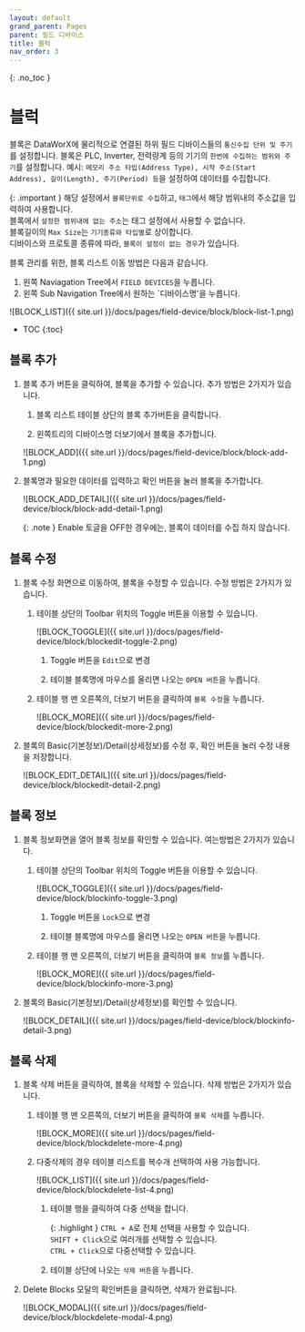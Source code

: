 ```yaml
---
layout: default
grand_parent: Pages
parent: 필드 디바이스
title: 블럭
nav_order: 3
---
```


{: .no_toc }
# 블럭
블록은 DataWorX에 물리적으로 연결된 하위 필드 디바이스들의 `통신수집 단위 및 주기`를 설정합니다.
블록은 PLC, Inverter, 전력량계 등의 기기의 `한번에 수집하는 범위와 주기`를 설정합니다.
예시: `메모리 주소 타입(Address Type), 시작 주소(Start Address), 길이(Length), 주기(Period) 등`을 설정하여 데이터를 수집합니다.

{: .important }
해당 설정에서 `블록단위로 수집`하고, `태그`에서 해당 범위내의 주소값을 입력하여 사용합니다.  
블록에서 `설정한 범위내에 없는 주소`는 태그 설정에서 사용할 수 없습니다.  
블록길이의 `Max Size`는 `기기종류와 타입별`로 상이합니다.  
디바이스와 프로토콜 종류에 따라, `블록이 설정이 없는 경우`가 있습니다.

블록 관리를 위한, 블록 리스트 이동 방법은 다음과 같습니다.

1. 왼쪽 Naviagation Tree에서 `FIELD DEVICES`을 누릅니다.
2. 왼쪽 Sub Navigation Tree에서 원하는 `디바이스명'을 누릅니다.

![BLOCK_LIST]({{ site.url }}/docs/pages/field-device/block/block-list-1.png)

- TOC
{:toc}


## 블록 추가

1. 블록 추가 버튼을 클릭하여, 블록을 추가할 수 있습니다. 추가 방법은 2가지가 있습니다.

    1. 블록 리스트 테이블 상단의 블록 추가버튼을 클릭합니다.

    2. 왼쪽트리의 디바이스명 더보기에서 블록을 추가합니다.

    ![BLOCK_ADD]({{ site.url }}/docs/pages/field-device/block/block-add-1.png)

2. 블록명과 필요한 데이터를 입력하고 확인 버튼을 눌러 블록을 추가합니다.

    ![BLOCK_ADD_DETAIL]({{ site.url }}/docs/pages/field-device/block/block-add-detail-1.png)

    {: .note }
    Enable 토글을 OFF한 경우에는, 블록이 데이터를 수집 하지 않습니다.

## 블록 수정

1. 블록 수정 화면으로 이동하여, 블록을 수정할 수 있습니다. 수정 방법은 2가지가 있습니다.

    1. 테이블 상단의 Toolbar 위치의 Toggle 버튼을 이용할 수 있습니다.

        ![BLOCK_TOGGLE]({{ site.url }}/docs/pages/field-device/block/blockedit-toggle-2.png)

        1. Toggle 버튼을 `Edit`으로 변경  

        2. 테이블 블록명에 마우스를 올리면 나오는 `OPEN 버튼`을 누릅니다.

    2. 테이블 행 맨 오른쪽의, 더보기 버튼을 클릭하여 `블록 수정`을 누릅니다.

        ![BLOCK_MORE]({{ site.url }}/docs/pages/field-device/block/blockedit-more-2.png)


2. 블록의 Basic(기본정보)/Detail(상세정보)를 수정 후, 확인 버튼을 눌러 수정 내용을 저장합니다.

    ![BLOCK_EDIT_DETAIL]({{ site.url }}/docs/pages/field-device/block/blockedit-detail-2.png)

## 블록 정보

1. 블록 정보화면을 열어 블록 정보를 확인할 수 있습니다. 여는방법은 2가지가 있습니다.
    1. 테이블 상단의 Toolbar 위치의 Toggle 버튼을 이용할 수 있습니다.

        ![BLOCK_TOGGLE]({{ site.url }}/docs/pages/field-device/block/blockinfo-toggle-3.png)

        1. Toggle 버튼을 `Lock`으로 변경  

        2. 테이블 블록명에 마우스를 올리면 나오는 `OPEN 버튼`을 누릅니다.

    2. 테이블 행 맨 오른쪽의, 더보기 버튼을 클릭하여 `블록 정보`를 누릅니다.

        ![BLOCK_MORE]({{ site.url }}/docs/pages/field-device/block/blockinfo-more-3.png)

2. 블록의 Basic(기본정보)/Detail(상세정보)를 확인할 수 있습니다.

    ![BLOCK_DETAIL]({{ site.url }}/docs/pages/field-device/block/blockinfo-detail-3.png)

## 블록 삭제

1. 블록 삭제 버튼을 클릭하여, 블록을 삭제할 수 있습니다. 삭제 방법은 2가지가 있습니다.

    1. 테이블 행 맨 오른쪽의, 더보기 버튼을 클릭하여 `블록 삭제`를 누릅니다.

        ![BLOCK_MORE]({{ site.url }}/docs/pages/field-device/block/blockdelete-more-4.png)

    2. 다중삭제의 경우 테이블 리스트를 복수개 선택하여 사용 가능합니다.

        ![BLOCK_LIST]({{ site.url }}/docs/pages/field-device/block/blockdelete-list-4.png)

        1. 테이블 행을 클릭하여 다중 선택을 합니다.

            {: .highlight }
            `CTRL + A`로 전체 선택을 사용할 수 있습니다.  
            `SHIFT + Click`으로 여러개를 선택할 수 있습니다.  
            `CTRL + Click`으로 다중선택할 수 있습니다.  

        2. 테이블 상단에 나오는 `삭제 버튼`을 누릅니다.

2. Delete Blocks 모달의 확인버튼을 클릭하면, 삭제가 완료됩니다.

    ![BLOCK_MODAL]({{ site.url }}/docs/pages/field-device/block/blockdelete-modal-4.png)